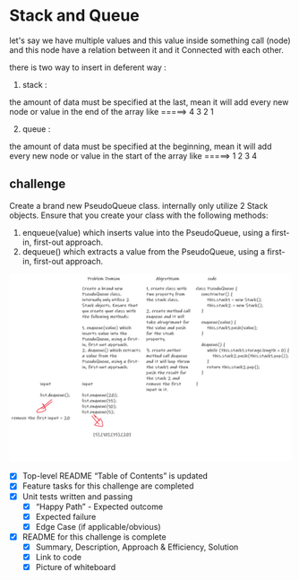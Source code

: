 # Stack and Queue

let's say we have multiple values and this value inside something call (node) and this node have a relation between it and it Connected with each other.

there is two way to insert in deferent way :

1. stack :

the amount of data must be specified at the last, mean it will add every new node or value in the end of the array like =====>  4 3 2 1

2. queue :

the amount of data must be specified at the beginning, mean it will add every new node or value in the start of the array like =====> 1 2 3 4 

## challenge

Create a brand new PseudoQueue class. internally only utilize 2 Stack objects. Ensure that you create your class with the following methods:

1. enqueue(value) which inserts value into the PseudoQueue, using a first-in, first-out approach.
2. dequeue() which extracts a value from the PseudoQueue, using a first-in, first-out approach.




![](https://github.com/naeemmusamh/data-structures-and-algorithms/blob/master/code-challenges401/queue-with-stacks/queueandstack.png?raw=true)






 - [x] Top-level README “Table of Contents” is updated
 - [x] Feature tasks for this challenge are completed
 - [x] Unit tests written and passing
     - [x] “Happy Path” - Expected outcome
     - [x] Expected failure
     - [x] Edge Case (if applicable/obvious)
 - [x] README for this challenge is complete
     - [x] Summary, Description, Approach & Efficiency, Solution
     - [x] Link to code
     - [x] Picture of whiteboard
